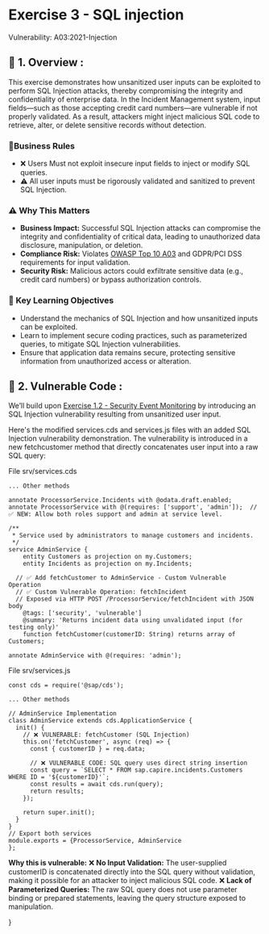 # Exercise 3 - SQL injection
Vulnerability: A03:2021-Injection

## 📖  1. Overview :

This exercise demonstrates how unsanitized user inputs can be exploited to perform SQL Injection attacks, thereby compromising the integrity and confidentiality of enterprise data. In the Incident Management system, input fields—such as those accepting credit card numbers—are vulnerable if not properly validated. As a result, attackers might inject malicious SQL code to retrieve, alter, or delete sensitive records without detection.

### 📐Business Rules

  - ❌ Users Must not exploit insecure input fields to inject or modify SQL queries.
  - ⚠️ All user inputs must be rigorously validated and sanitized to prevent SQL Injection.

### ⚠️ Why This Matters

 * **Business Impact:** Successful SQL Injection attacks can compromise the integrity and confidentiality of critical data, leading to unauthorized data disclosure, manipulation, or deletion.
 * **Compliance Risk:** Violates [OWASP Top 10 A03](https://owasp.org/Top10/A03_2021-Injection/) and GDPR/PCI DSS requirements for input validation.
 * **Security Risk:** Malicious actors could exfiltrate sensitive data (e.g., credit card numbers) or bypass authorization controls.

### 🎯 Key Learning Objectives

- Understand the mechanics of SQL Injection and how unsanitized inputs can be exploited.
- Learn to implement secure coding practices, such as parameterized queries, to mitigate SQL Injection vulnerabilities.
- Ensure that application data remains secure, protecting sensitive information from unauthorized access or alteration.

## 🚨 2. Vulnerable Code :
We’ll build upon [Exercise 1.2 - Security Event Monitoring](../ex1/ex1.2/README.md)  by introducing an SQL Injection vulnerability resulting from unsanitized user input.

Here's the modified services.cds and services.js files with an added SQL Injection vulnerability demonstration. 
The vulnerability is introduced in a new fetchcustomer method that directly concatenates user input into a raw SQL query:

File srv/services.cds

```
... Other methods

annotate ProcessorService.Incidents with @odata.draft.enabled; 
annotate ProcessorService with @(requires: ['support', 'admin']);  // ✅ NEW: Allow both roles support and admin at service level.

/**
 * Service used by administrators to manage customers and incidents.
 */
service AdminService {
    entity Customers as projection on my.Customers;
    entity Incidents as projection on my.Incidents;
  
  // ✅ Add fetchCustomer to AdminService - Custom Vulnerable Operation
  // ✅ Custom Vulnerable Operation: fetchIncident
  // Exposed via HTTP POST /ProcessorService/fetchIncident with JSON body
    @tags: ['security', 'vulnerable']
    @summary: 'Returns incident data using unvalidated input (for testing only)'
    function fetchCustomer(customerID: String) returns array of Customers;

annotate AdminService with @(requires: 'admin');

```

File srv/services.js

```
const cds = require('@sap/cds');

... Other methods

// AdminService Implementation
class AdminService extends cds.ApplicationService {
  init() {
    // ❌ VULNERABLE: fetchCustomer (SQL Injection)
    this.on('fetchCustomer', async (req) => {
      const { customerID } = req.data;
      
      // ❌ VULNERABLE CODE: SQL query uses direct string insertion
      const query = `SELECT * FROM sap.capire.incidents.Customers WHERE ID = '${customerID}'`;
      const results = await cds.run(query);
      return results;
    });

    return super.init();
  }
}
// Export both services
module.exports = {ProcessorService, AdminService
};
```



**Why this is vulnerable:**
❌ **No Input Validation:** The user-supplied customerID is concatenated directly into the SQL query without validation, making it possible for an attacker to inject malicious SQL code.
❌ **Lack of Parameterized Queries:** The raw SQL query does not use parameter binding or prepared statements, leaving the query structure exposed to manipulation.







    
  }
